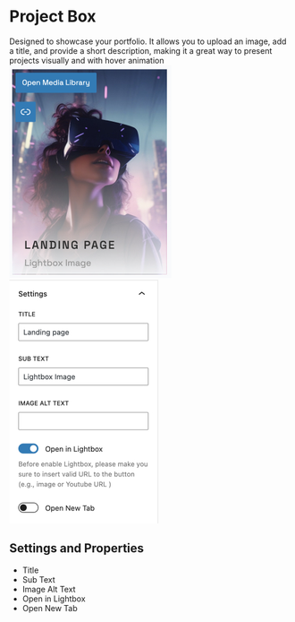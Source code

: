 # Project Box

Designed to showcase your portfolio. It allows you to upload an image, add a title, and provide a short description, making it a great way to present projects visually and with hover animation
<br/>
![project box](/img/leon/project-box-1.jpg)
![project box settings](/img/leon/project-box-2.jpg)

## Settings and Properties

- Title
- Sub Text
- Image Alt Text
- Open in Lightbox
- Open New Tab
